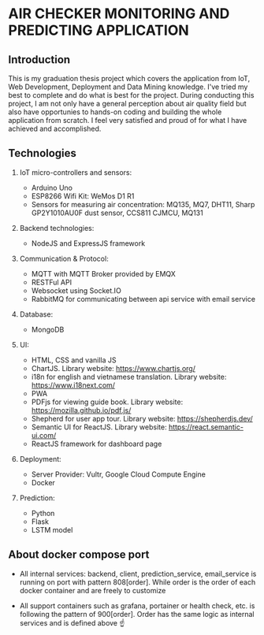 # AIR CHECKER MONITORING AND PREDICTING APPLICATION

## Introduction

This is my graduation thesis project which covers the application from IoT, Web Development, Deployment and Data Mining knowledge. I've tried my best to complete and do what is best for the project. During conducting this project, I am not only have a general perception about air quality field but also have opportunies to hands-on coding and building the whole application from scratch. I feel very satisfied and proud of for what I have achieved and accomplished.


## Technologies

1. IoT micro-controllers and sensors:
    - Arduino Uno
    - ESP8266 Wifi Kit: WeMos D1 R1
    - Sensors for measuring air concentration: MQ135, MQ7, DHT11, Sharp GP2Y1010AU0F dust sensor, CCS811 CJMCU, MQ131

2. Backend technologies:
    - NodeJS and ExpressJS framework

3. Communication & Protocol:
    - MQTT with MQTT Broker provided by EMQX
    - RESTFul API
    - Websocket using Socket.IO
    - RabbitMQ for communicating between api service with email service

4. Database:
    - MongoDB

5. UI:
    - HTML, CSS and vanilla JS
    - ChartJS. Library website: https://www.chartjs.org/
    - i18n for english and vietnamese translation. Library website: https://www.i18next.com/
    - PWA
    - PDFjs for viewing guide book. Library website: https://mozilla.github.io/pdf.js/
    - Shepherd for user app tour. Library website: https://shepherdjs.dev/
    - Semantic UI for ReactJS. Library website: https://react.semantic-ui.com/
    - ReactJS framework for dashboard page

6. Deployment:
    - Server Provider: Vultr, Google Cloud Compute Engine
    - Docker
  
7. Prediction:
    - Python
    - Flask
    - LSTM model

## About docker compose port

- All internal services: backend, client, prediction_service, email_service is running on port with pattern 808[order]. While order is the order of each docker container and are freely to customize

- All support containers such as grafana, portainer or health check, etc. is following the pattern of 900[order]. Order has the same logic as internal services and is defined above ☝️

